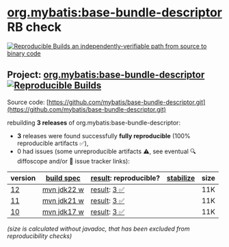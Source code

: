[org.mybatis:base-bundle-descriptor](https://central.sonatype.com/artifact/org.mybatis/base-bundle-descriptor/versions) RB check
=======

[![Reproducible Builds](https://reproducible-builds.org/images/logos/rb.svg) an independently-verifiable path from source to binary code](https://reproducible-builds.org/)

## Project: [org.mybatis:base-bundle-descriptor](https://central.sonatype.com/artifact/org.mybatis/base-bundle-descriptor/versions) [![Reproducible Builds](https://img.shields.io/endpoint?url=https://raw.githubusercontent.com/jvm-repo-rebuild/reproducible-central/master/content/org/mybatis/base-bundle-descriptor/badge.json)](https://github.com/jvm-repo-rebuild/reproducible-central/blob/master/content/org/mybatis/base-bundle-descriptor/README.md)

Source code: [https://github.com/mybatis/base-bundle-descriptor.git](https://github.com/mybatis/base-bundle-descriptor.git)

rebuilding **3 releases** of org.mybatis:base-bundle-descriptor:
- **3** releases were found successfully **fully reproducible** (100% reproducible artifacts :white_check_mark:),
- 0 had issues (some unreproducible artifacts :warning:, see eventual :mag: diffoscope and/or :memo: issue tracker links):

| version | [build spec](/BUILDSPEC.md) | [result](https://reproducible-builds.org/docs/jvm/): reproducible? | [stabilize](https://github.com/google/oss-rebuild/blob/main/cmd/stabilize/README.md) | size |
| -- | --------- | ------ | ------ | -- |
| [12](https://central.sonatype.com/artifact/org.mybatis/base-bundle-descriptor/12/pom) | [mvn jdk22 w](base-bundle-descriptor-12.buildspec) | [result](base-bundle-descriptor-12.buildinfo): [3 :white_check_mark: ](base-bundle-descriptor-12.buildcompare) | | 11K |
| [11](https://central.sonatype.com/artifact/org.mybatis/base-bundle-descriptor/11/pom) | [mvn jdk21 w](base-bundle-descriptor-11.buildspec) | [result](base-bundle-descriptor-11.buildinfo): [3 :white_check_mark: ](base-bundle-descriptor-11.buildcompare) | | 11K |
| [10](https://central.sonatype.com/artifact/org.mybatis/base-bundle-descriptor/10/pom) | [mvn jdk17 w](base-bundle-descriptor-10.buildspec) | [result](base-bundle-descriptor-10.buildinfo): [3 :white_check_mark: ](base-bundle-descriptor-10.buildcompare) | | 11K |

<i>(size is calculated without javadoc, that has been excluded from reproducibility checks)</i>
